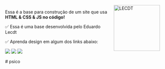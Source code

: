 
<img src="https://arquivos.lecdt.com/lecdt/favicon/apple-touch-icon-120x120.png" min-width="150px" max-width="150px" width="150px" align="right" alt="LECDT">

<p align="left"> 
  Essa é a base para construção de um site que usa</br>
  <strong>HTML & CSS & JS no código!</strong>
</p>

<p align="left">
  ✅ Essa é uma base desenvolvida pelo Eduardo Lecdt
</p>

<p align="left">
  ✅ Aprenda design em algum dos links abaixo:
</p>

<p align="left">
  <a href="https://lecdt.com" alt="site">
  <img src="https://img.shields.io/badge/-Site-0000FF?style=flat-square&labelColor=FFFFFF&logo=Cachet&logoColor=0000FF&link=https://lecdt.com" /></a>

  <a href="https://youtube.com/c/eduardolecdt" alt="youtube">
  <img src="https://img.shields.io/badge/-Youtube-0000FF?style=flat-square&labelColor=FFFFFF&logo=youtube&logoColor=0000FF&link=https://youtube.com/c/eduardolecdt"/></a>

  <a href="https://instagram.com/eduardolecdt" alt="instagram">
  <img src="https://img.shields.io/badge/-Instagram-0000FF?style=flat-square&labelColor=FFFFFF&logo=instagram&logoColor=0000FF&link=https://instagram.com/eduardolecdt"/></a>
</p>  # psico
